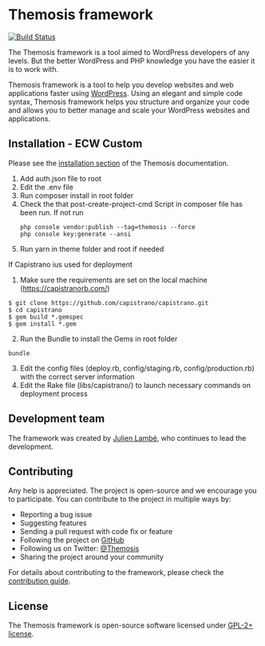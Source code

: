 Themosis framework
==================

[![Build Status](https://travis-ci.org/themosis/themosis.svg?branch=dev)](https://travis-ci.org/themosis/themosis)

The Themosis framework is a tool aimed to WordPress developers of any levels. But the better WordPress and PHP knowledge you have the easier it is to work with.

Themosis framework is a tool to help you develop websites and web applications faster using [WordPress](https://wordpress.org). Using an elegant and simple code syntax, Themosis framework helps you structure and organize your code and allows you to better manage and scale your WordPress websites and applications.

Installation - ECW Custom
------------
Please see the [installation section](https://framework.themosis.com/docs/master/installation/) of the Themosis documentation.


1. Add auth.json file to root
2. Edit the .env file
3. Run composer install in root folder
4. Check the that post-create-project-cmd Script in composer file has been run. If not run
    ```
   php console vendor:publish --tag=themosis --force
   php console key:generate --ansi
   ```
5. Run yarn in theme folder and root if needed

If Capistrano ius used for deployment
1. Make sure the requirements are set on the local machine (https://capistranorb.com/)
```
$ git clone https://github.com/capistrano/capistrano.git
$ cd capistrano
$ gem build *.gemspec
$ gem install *.gem
```
2. Run the Bundle to install the Gems in root folder
```
bundle
```

3. Edit the config files (deploy.rb, config/staging.rb, config/production.rb) with the correct server information
4. Edit the Rake file (libs/capistrano/) to launch necessary commands on deployment process

Development team
----------------
The framework was created by [Julien Lambé](https://www.themosis.com/), who continues to lead the development.

Contributing
------------
Any help is appreciated. The project is open-source and we encourage you to participate. You can contribute to the project in multiple ways by:

- Reporting a bug issue
- Suggesting features
- Sending a pull request with code fix or feature
- Following the project on [GitHub](https://github.com/themosis)
- Following us on Twitter: [@Themosis](https://twitter.com/Themosis)
- Sharing the project around your community

For details about contributing to the framework, please check the [contribution guide](https://framework.themosis.com/docs/master/contributing).

License
-------
The Themosis framework is open-source software licensed under [GPL-2+ license](http://www.gnu.org/licenses/gpl-2.0.html).
